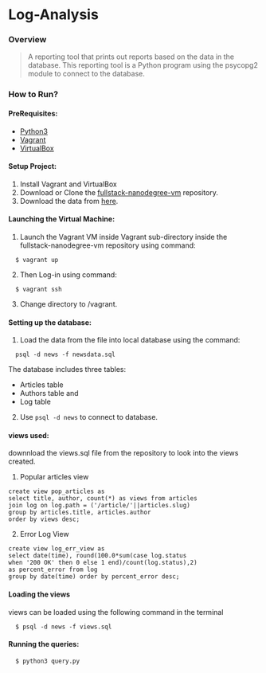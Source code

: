 # Log-Analysis

### Overview
> A reporting tool that prints out reports based on the data in the database. This reporting tool is a Python program using the psycopg2 module to connect to the database.

### How to Run?

#### PreRequisites:
  * [Python3](https://www.python.org/)
  * [Vagrant](https://www.vagrantup.com/)
  * [VirtualBox](https://www.virtualbox.org/)

#### Setup Project:
  1. Install Vagrant and VirtualBox
  2. Download or Clone the [fullstack-nanodegree-vm](https://github.com/udacity/fullstack-nanodegree-vm) repository.
  3. Download the data from [here](https://d17h27t6h515a5.cloudfront.net/topher/2016/August/57b5f748_newsdata/newsdata.zip).

#### Launching the Virtual Machine:
  1. Launch the Vagrant VM inside Vagrant sub-directory inside the fullstack-nanodegree-vm repository using command:
  
  ```
    $ vagrant up
  ```
  2. Then Log-in using command:
  
  ```
    $ vagrant ssh
  ```
  3. Change directory to /vagrant.
  
#### Setting up the database:

  1. Load the data from the file into local database using the command:
  
  ```
    psql -d news -f newsdata.sql
  ```
  The database includes three tables:
  * Articles table
  * Authors table and
  * Log table
  
  2. Use `psql -d news` to connect to database.

#### views used:

  downnload the views.sql file from the repository to look into the views created.

  1. Popular articles view

  ```
  create view pop_articles as
  select title, author, count(*) as views from articles
  join log on log.path = ('/article/'||articles.slug)
  group by articles.title, articles.author
  order by views desc;

  ```
  2. Error Log View

  ```
  create view log_err_view as 
  select date(time), round(100.0*sum(case log.status
  when '200 OK' then 0 else 1 end)/count(log.status),2)
  as percent_error from log
  group by date(time) order by percent_error desc;

  ```

#### Loading the views
  views can be loaded using the following command in the terminal
  ```
    $ psql -d news -f views.sql
  ```
  
#### Running the queries:
  ```
    $ python3 query.py
  ```